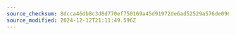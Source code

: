 ```yaml
---
source_checksum: 8dcca46db8c3d8d770ef750169a45d91972de6ad52529a576de0963fd2bbf752
source_modified: 2024-12-12T21:11:49.596Z
---
```


